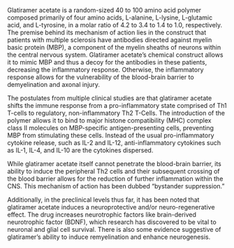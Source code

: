 Glatiramer acetate is a random-sized 40 to 100 amino acid polymer composed primarily of four amino acids, L-alanine, L-lysine, L-glutamic acid, and L-tyrosine, in a molar ratio of 4.2 to 3.4 to 1.4 to 1.0, respectively. The premise behind its mechanism of action lies in the construct that patients with multiple sclerosis have antibodies directed against myelin basic protein (MBP), a component of the myelin sheaths of neurons within the central nervous system. Glatiramer acetate’s chemical construct allows it to mimic MBP and thus a decoy for the antibodies in these patients, decreasing the inflammatory response. Otherwise, the inflammatory response allows for the vulnerability of the blood-brain barrier to demyelination and axonal injury.

The postulates from multiple clinical studies are that glatiramer acetate shifts the immune response from a pro-inflammatory state comprised of Th1 T-cells to regulatory, non-inflammatory Th2 T-Cells. The introduction of the polymer allows it to bind to major histone compatibility (MHC) complex class II molecules on MBP-specific antigen-presenting cells, preventing MBP from stimulating these cells. Instead of the usual pro-inflammatory cytokine release, such as IL-2 and IL-12, anti-inflammatory cytokines such as IL-1, IL-4, and IL-10 are the cytokines dispersed.

While glatiramer acetate itself cannot penetrate the blood-brain barrier, its ability to induce the peripheral Th2 cells and their subsequent crossing of the blood barrier allows for the reduction of further inflammation within the CNS. This mechanism of action has been dubbed “bystander suppression.”

Additionally, in the preclinical levels thus far, it has been noted that glatiramer acetate induces a neuroprotective and/or neuro-regenerative effect. The drug increases neurotrophic factors like brain-derived neurotrophic factor (BDNF), which research has discovered to be vital to neuronal and glial cell survival. There is also some evidence suggestive of glatiramer’s ability to induce remyelination and enhance neurogenesis.